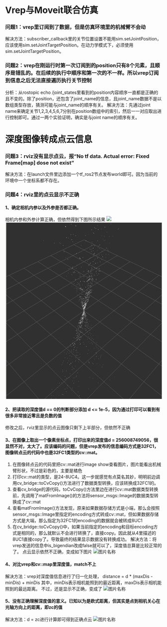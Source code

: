 # Vrep与Moveit联合仿真
### 问题1：vrep里订阅到了数据，但是仿真环境里的机械臂不会动
解决方法：subscriber_callback里的关节位置设置不能用sim.setJointPosition，应该使用sim.setJointTargetPosition。在动力学模式下，必须使用sim.setJointTargetPosition。

### 问题2：vrep在刚运行时第一次订阅到的position只有8个元素，且顺序是错乱的。在后续的执行中顺序和第一次的不一样。所以vrep订阅到信息之后无法直接遍历执行关节控制
分析：从rostopic echo /joint_states里看到的position内容顺序一直都是正确的且不变的。除了position，还包含了joint_name的信息，且joint_name数据不是以数组类型存放，猜测可能与joint_name的顺序有关。
解决方法：先通过joint name来确定关节1,2,3,4,5,6,7分别在position数组中的索引，然后一一对应取出进行控制即可。通过一两个实验证明，确实是与joint name的顺序有关。

# 深度图像转成点云信息
### 问题3：rviz没有显示点云，报“No tf data. Actual error: Fixed Frame[map] dose not exist”
解决方法：在launch文件里边添加一个tf_ros2节点发布world即可。因为当前的环境中一个坐标系都不存在。

### 问题4：rviz里的点云显示不正确
#### 1、确定相机内参以及外参是否都正确。
相机内参和外参计算正确，但依然得到下图所示结果
<img src="https://github.com/Spencer-Huang2019/dynamic_planning_issues/tree/main/images/vision_vrep_4_1.png" width="300px">
![图片名称](images/vision_vrep_4_1.png)
#### 2、把读取的深度值d == 0的判断部分添加 d <= 1e-5，因为通过打印可以看到有很多非常接近零且是负数的值
修改之后，rviz里显示的点云图像只剩下上半部分，但依然不正确
#### 3、在图像上取出一个像素坐标点，打印出来的深度值d = 256008749056，很显然不对，太大了。应该编码的问题，但是vrep发布的信息编码方式是32FC1，图像转点云的代码中也是32FC1类型的cv::mat。
1. 在图像转点云的代码里把cv::mat进行image show查看图片，图片能看出机械臂形状，不过是彩色的，主要是橘色
2. 打印cv::mat的类型，是24-8UC4。这一步就感觉有点莫名其妙，明明前边调用cv_bridge::toCvCopy()方法进行了数据类型转换，应该转换成32FC1的。
3. 查看cv_bridge的源代码，toCvCopy()方法里边在进行cv::mat数据类型转换前，先调用了matFromImage()的方法将sensor_msgs::Image的数据类型转换成了cv::mat
4. 查看matFromImage()方法发现，原来如果数据存储方式是小端，那么会按照sensor_msgs::Image里指定的encoding方式转成cv::mat，但如果数据存储方式是大端，那么指定为32FC1的encoding的数据就会被转成8UC1
5. 在cv_bridge::toCvCopy()中，如果当前指定的encoding和目标encoding方式是相同的，那么就默认不会进行转换了，直接copy。因此就从4里描述的8UC1直接copy了。导致最终的结果显示数据没有转换成功。
解决方法：将vrep发送的信息中is_bigendian改成false就可以了，深度值总算是比较正常的了。
点云显示依然不正确，变成如下图片
![图片名称](images/vision_vrep_4_3.png=500x500)
#### 4、对比vrep和cv::map里深度值，match不上
解决方法：vrep对深度值信息进行了归一化处理， distance = d * (maxDis - minDis) + minDis  其中，minDis表示相机能照到的最近距离，maxDis表示相机能照到的最远距离。
不过，还是显示不正确，变成了
![图片名称](images/vision_vrep_4_4.png=500x500)
#### 5、没有正确理解深度值的意义。已知以为是欧式距离，但其实是点到相机关心在光轴方向上的距离，即zc的值
解决方法：d = zc进行计算即可得到正确点云
![图片名称](images/vision_vrep_4_5.png=500x500)









